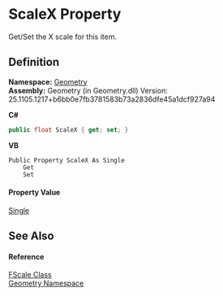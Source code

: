 # ScaleX Property


Get/Set the X scale for this item.



## Definition
**Namespace:** <a href="eb409b48-e279-bdb4-daf3-3196b72d55a2.md">Geometry</a>  
**Assembly:** Geometry (in Geometry.dll) Version: 25.1105.1217+b6bb0e7fb3781583b73a2836dfe45a1dcf927a94

**C#**
``` C#
public float ScaleX { get; set; }
```
**VB**
``` VB
Public Property ScaleX As Single
	Get
	Set
```



#### Property Value
<a href="https://learn.microsoft.com/dotnet/api/system.single" target="_blank" rel="noopener noreferrer">Single</a>

## See Also


#### Reference
<a href="8751e565-0ebe-e38a-1423-a8beec9293ee.md">FScale Class</a>  
<a href="eb409b48-e279-bdb4-daf3-3196b72d55a2.md">Geometry Namespace</a>  
